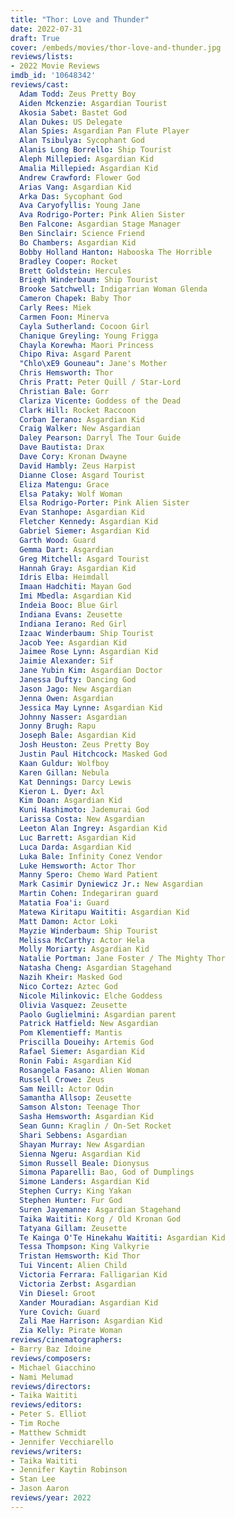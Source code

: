 ```yaml
---
title: "Thor: Love and Thunder"
date: 2022-07-31
draft: True
cover: /embeds/movies/thor-love-and-thunder.jpg
reviews/lists:
- 2022 Movie Reviews
imdb_id: '10648342'
reviews/cast:
  Adam Todd: Zeus Pretty Boy
  Aiden Mckenzie: Asgardian Tourist
  Akosia Sabet: Bastet God
  Alan Dukes: US Delegate
  Alan Spies: Asgardian Pan Flute Player
  Alan Tsibulya: Sycophant God
  Alanis Long Borrello: Ship Tourist
  Aleph Millepied: Asgardian Kid
  Amalia Millepied: Asgardian Kid
  Andrew Crawford: Flower God
  Arias Vang: Asgardian Kid
  Arka Das: Sycophant God
  Ava Caryofyllis: Young Jane
  Ava Rodrigo-Porter: Pink Alien Sister
  Ben Falcone: Asgardian Stage Manager
  Ben Sinclair: Science Friend
  Bo Chambers: Asgardian Kid
  Bobby Holland Hanton: Habooska The Horrible
  Bradley Cooper: Rocket
  Brett Goldstein: Hercules
  Briegh Winderbaum: Ship Tourist
  Brooke Satchwell: Indigarrian Woman Glenda
  Cameron Chapek: Baby Thor
  Carly Rees: Miek
  Carmen Foon: Minerva
  Cayla Sutherland: Cocoon Girl
  Chanique Greyling: Young Frigga
  Chayla Korewha: Maori Princess
  Chipo Riva: Asgard Parent
  "Chlo\xE9 Gouneau": Jane's Mother
  Chris Hemsworth: Thor
  Chris Pratt: Peter Quill / Star-Lord
  Christian Bale: Gorr
  Clariza Vicente: Goddess of the Dead
  Clark Hill: Rocket Raccoon
  Corban Ierano: Asgardian Kid
  Craig Walker: New Asgardian
  Daley Pearson: Darryl The Tour Guide
  Dave Bautista: Drax
  Dave Cory: Kronan Dwayne
  David Hambly: Zeus Harpist
  Dianne Close: Asgard Tourist
  Eliza Matengu: Grace
  Elsa Pataky: Wolf Woman
  Elsa Rodrigo-Porter: Pink Alien Sister
  Evan Stanhope: Asgardian Kid
  Fletcher Kennedy: Asgardian Kid
  Gabriel Siemer: Asgardian Kid
  Garth Wood: Guard
  Gemma Dart: Asgardian
  Greg Mitchell: Asgard Tourist
  Hannah Gray: Asgardian Kid
  Idris Elba: Heimdall
  Imaan Hadchiti: Mayan God
  Imi Mbedla: Asgardian Kid
  Indeia Booc: Blue Girl
  Indiana Evans: Zeusette
  Indiana Ierano: Red Girl
  Izaac Winderbaum: Ship Tourist
  Jacob Yee: Asgardian Kid
  Jaimee Rose Lynn: Asgardian Kid
  Jaimie Alexander: Sif
  Jane Yubin Kim: Asgardian Doctor
  Janessa Dufty: Dancing God
  Jason Jago: New Asgardian
  Jenna Owen: Asgardian
  Jessica May Lynne: Asgardian Kid
  Johnny Nasser: Asgardian
  Jonny Brugh: Rapu
  Joseph Bale: Asgardian Kid
  Josh Heuston: Zeus Pretty Boy
  Justin Paul Hitchcock: Masked God
  Kaan Guldur: Wolfboy
  Karen Gillan: Nebula
  Kat Dennings: Darcy Lewis
  Kieron L. Dyer: Axl
  Kim Doan: Asgardian Kid
  Kuni Hashimoto: Jademurai God
  Larissa Costa: New Asgardian
  Leeton Alan Ingrey: Asgardian Kid
  Luc Barrett: Asgardian Kid
  Luca Darda: Asgardian Kid
  Luka Bale: Infinity Conez Vendor
  Luke Hemsworth: Actor Thor
  Manny Spero: Chemo Ward Patient
  Mark Casimir Dyniewicz Jr.: New Asgardian
  Martin Cohen: Indegariran guard
  Matatia Foa'i: Guard
  Matewa Kiritapu Waititi: Asgardian Kid
  Matt Damon: Actor Loki
  Mayzie Winderbaum: Ship Tourist
  Melissa McCarthy: Actor Hela
  Molly Moriarty: Asgardian Kid
  Natalie Portman: Jane Foster / The Mighty Thor
  Natasha Cheng: Asgardian Stagehand
  Nazih Kheir: Masked God
  Nico Cortez: Aztec God
  Nicole Milinkovic: Elche Goddess
  Olivia Vasquez: Zeusette
  Paolo Guglielmini: Asgardian parent
  Patrick Hatfield: New Asgardian
  Pom Klementieff: Mantis
  Priscilla Doueihy: Artemis God
  Rafael Siemer: Asgardian Kid
  Ronin Fabi: Asgardian Kid
  Rosangela Fasano: Alien Woman
  Russell Crowe: Zeus
  Sam Neill: Actor Odin
  Samantha Allsop: Zeusette
  Samson Alston: Teenage Thor
  Sasha Hemsworth: Asgardian Kid
  Sean Gunn: Kraglin / On-Set Rocket
  Shari Sebbens: Asgardian
  Shayan Murray: New Asgardian
  Sienna Ngeru: Asgardian Kid
  Simon Russell Beale: Dionysus
  Simona Paparelli: Bao, God of Dumplings
  Simone Landers: Asgardian Kid
  Stephen Curry: King Yakan
  Stephen Hunter: Fur God
  Suren Jayemanne: Asgardian Stagehand
  Taika Waititi: Korg / Old Kronan God
  Tatyana Gillam: Zeusette
  Te Kainga O'Te Hinekahu Waititi: Asgardian Kid
  Tessa Thompson: King Valkyrie
  Tristan Hemsworth: Kid Thor
  Tui Vincent: Alien Child
  Victoria Ferrara: Falligarian Kid
  Victoria Zerbst: Asgardian
  Vin Diesel: Groot
  Xander Mouradian: Asgardian Kid
  Yure Covich: Guard
  Zali Mae Harrison: Asgardian Kid
  Zia Kelly: Pirate Woman
reviews/cinematographers:
- Barry Baz Idoine
reviews/composers:
- Michael Giacchino
- Nami Melumad
reviews/directors:
- Taika Waititi
reviews/editors:
- Peter S. Elliot
- Tim Roche
- Matthew Schmidt
- Jennifer Vecchiarello
reviews/writers:
- Taika Waititi
- Jennifer Kaytin Robinson
- Stan Lee
- Jason Aaron
reviews/year: 2022
---
```

